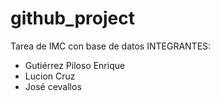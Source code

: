 # github_project
Tarea de IMC con base de datos 
INTEGRANTES:
* Gutiérrez Piloso Enrique
* Lucion Cruz
* José cevallos
